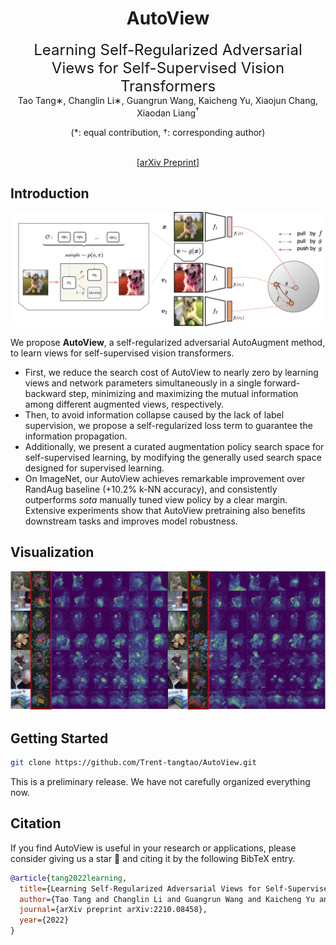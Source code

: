 <div align="center">
<h1> AutoView </h1>
<span><font size="5", > Learning Self-Regularized Adversarial Views for Self-Supervised Vision Transformers
 </font></span>
</br>
Tao Tang∗, Changlin Li∗, Guangrun Wang, Kaicheng Yu, Xiaojun Chang, Xiaodan Liang<sup><span>&#8224;</span></sup>

(<span>*</span>: equal contribution, <span>&#8224;</span>: corresponding author)

<br>

<div><a href="https://arxiv.org/pdf/2210.08458.pdf">[arXiv Preprint]</a></div> 

</div>



## Introduction

![Framework](./assets/autoview.png)

We propose **AutoView**, a self-regularized adversarial AutoAugment method, to learn views for self-supervised vision transformers. 

* First, we reduce the search cost of AutoView to nearly zero by learning views and network parameters simultaneously in a single forward-backward step, minimizing and maximizing the mutual information among different augmented views, respectively. 
* Then, to avoid information collapse caused by the lack of label supervision, we propose a self-regularized loss term to guarantee the information propagation. 
* Additionally, we present a curated augmentation policy search space for self-supervised learning, by modifying the generally used search space designed for supervised learning. 
* On ImageNet, our AutoView achieves remarkable improvement over RandAug baseline (+10.2% k-NN accuracy), and consistently outperforms *sota* manually tuned view policy by a clear margin. Extensive experiments show that AutoView pretraining also benefits downstream tasks and improves model robustness.



## Visualization

![vis](./assets/vis.png)

## Getting Started

````bash
git clone https://github.com/Trent-tangtao/AutoView.git
````

This is a preliminary release. We have not carefully organized everything now.



## Citation

If you find AutoView is useful in your research or applications, please consider giving us a star &#127775; and citing it by the following BibTeX entry.

```bibtex
@article{tang2022learning,
  title={Learning Self-Regularized Adversarial Views for Self-Supervised Vision Transformers}, 
  author={Tao Tang and Changlin Li and Guangrun Wang and Kaicheng Yu and Xiaojun Chang and Xiaodan Liang},
  journal={arXiv preprint arXiv:2210.08458},
  year={2022}
}
```
